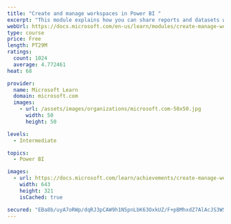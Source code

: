 ```yaml
---
title: "Create and manage workspaces in Power BI "
excerpt: "This module explains how you can share reports and datasets with your users and how to create a deployment strategy that makes sense for you and your organization. Furthermore, you will learn about data lineage in Microsoft Power BI."
webUrl: https://docs.microsoft.com/en-us/learn/modules/create-manage-workspaces-power-bi/
type: course
price: Free
length: PT29M
ratings:
  count: 1024
  average: 4.772461
heat: 68

provider:
  name: Microsoft Learn
  domain: microsoft.com
  images:
    - url: /assets/images/organizations/microsoft.com-50x50.jpg
      width: 50
      height: 50

levels:
  - Intermediate

topics:
  - Power BI

images:
  - url: https://docs.microsoft.com/learn/achievements/create-manage-workspaces-power-bi-social.png
    width: 643
    height: 321
    isCached: true

secured: "EBa8b/uyA7oRWp/dqRJ3pCAW9h1N5pnLbK63OxkUZ/F+pBMhxdZ7AlAcJS3WSfyduYFrFV91ve2ztP1ccLURKEyQWAR4hD7PCI8uAswGchv16JQB7XCb6tZmtq2Oaj6iaUkolDroHeB2Po+D+4WyxO/kT0EbZZUp9QTdApNQ9O8ja2In3JjgP27rEXBDJJZsMA/KtZUzz7k+h8/YzqwF9aarbEvmarUWrmlug/KZjkkUThruMC2+89BVgY5gLi593sbgUuaeV1kxY2qAy8LzudnMb9U0jCh8U8LUd8Esr9iaHoZ2XC7xCwCrGeeYcIZaKj5+7yhKFhnoPQQ3Tkd/gEpVialqa7F5AnfK2qVp8SW/DsPAomA/x6N/2tvpN0PC+qruyYfiDz77jCk6ujAoImmbtabZV6zczkfw7JP7LPs=;Xb31NJUPHIQ4l6m/uE4VKw=="
---
```


